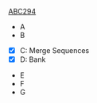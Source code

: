 [ABC294](https://atcoder.jp/contests/abc294/tasks)

- A
- B
- [X] C: Merge Sequences
- [X] D: Bank 
- E
- F
- G

